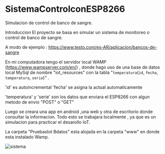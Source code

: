 # SistemaControlconESP8266
Simulacion de control de banco de sangre.

Introduccion
El proyecto se basa en simular un sistema de monitoreo o control de banco de sangre.

A modo de ejemplo : https://www.testo.com/es-AR/aplicacion/bancos-de-sangre

En mi computadora tengo el servidor local WAMP (https://www.wampserver.com/en/) , donde hago uso de una base de datos local MySql 
de nombre "iot_resources"  con la tabla "`temperatura`(`id`, `fecha`, `temperatura`, `serie`)" .

'id' es autoincremental
'fecha' se asigna la actual automaticamente  

'temperatura' y 'serie' son los datos que enviara el ESP8266 con algun metodo de envio "POST" o "GET"

Luego se creara una app en android ,una web y otra de escritorio donde consultar la informacion.
Todo esto se trabajara localmente , ya que es un simulacion para practicar el desarollo IoT.

La carpeta "PruebasIot Bdatos" esta alojada en la carpeta "www" en donde esta instalado Wamp.

![sistema](https://github.com/Seba-SL/SistemaControlconESP8266/assets/65742172/fe5e4151-f480-44d9-8089-a06463645812)
